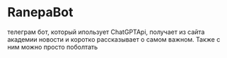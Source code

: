# RanepaBot
телеграм бот, который ипользует ChatGPTApi, получает из сайта академии новости и коротко рассказывает о самом важном. Также с ним можно просто поболтать 
